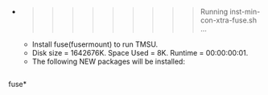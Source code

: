 * >>>>>>>>> Running inst-min-con-xtra-fuse.sh ...
  * Install fuse(fusermount) to run TMSU.
  * Disk size = 1642676K. Space Used = 8K. Runtime = 00:00:00:01.
  * The following NEW packages will be installed:
  ```bash
fuse*
  ```
